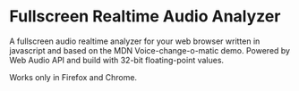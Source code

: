# Fullscreen Realtime Audio Analyzer
A fullscreen audio realtime analyzer for your web browser written in javascript and based on the MDN Voice-change-o-matic demo. Powered by Web Audio API and build with 32-bit floating-point values.

Works only in Firefox and Chrome.

